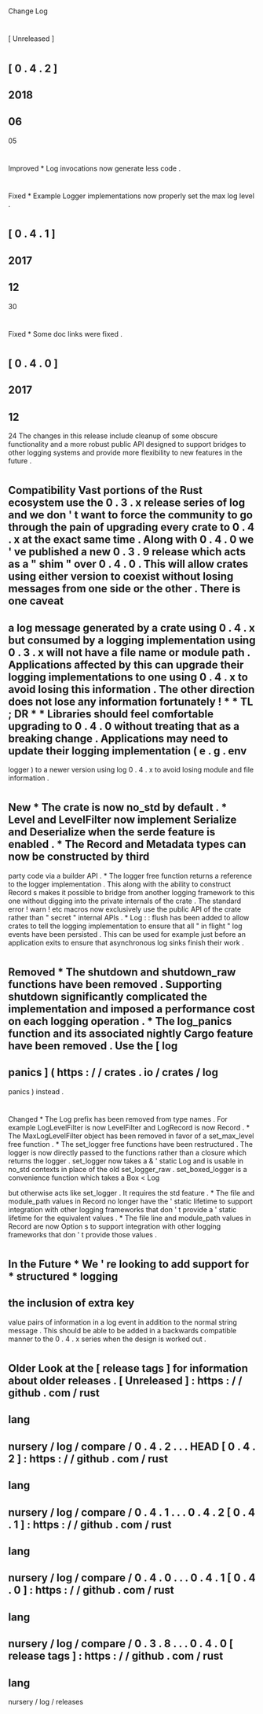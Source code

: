 #
Change
Log
#
#
[
Unreleased
]
#
#
[
0
.
4
.
2
]
-
2018
-
06
-
05
#
#
#
Improved
*
Log
invocations
now
generate
less
code
.
#
#
#
Fixed
*
Example
Logger
implementations
now
properly
set
the
max
log
level
.
#
#
[
0
.
4
.
1
]
-
2017
-
12
-
30
#
#
#
Fixed
*
Some
doc
links
were
fixed
.
#
#
[
0
.
4
.
0
]
-
2017
-
12
-
24
The
changes
in
this
release
include
cleanup
of
some
obscure
functionality
and
a
more
robust
public
API
designed
to
support
bridges
to
other
logging
systems
and
provide
more
flexibility
to
new
features
in
the
future
.
#
#
#
Compatibility
Vast
portions
of
the
Rust
ecosystem
use
the
0
.
3
.
x
release
series
of
log
and
we
don
'
t
want
to
force
the
community
to
go
through
the
pain
of
upgrading
every
crate
to
0
.
4
.
x
at
the
exact
same
time
.
Along
with
0
.
4
.
0
we
'
ve
published
a
new
0
.
3
.
9
release
which
acts
as
a
"
shim
"
over
0
.
4
.
0
.
This
will
allow
crates
using
either
version
to
coexist
without
losing
messages
from
one
side
or
the
other
.
There
is
one
caveat
-
a
log
message
generated
by
a
crate
using
0
.
4
.
x
but
consumed
by
a
logging
implementation
using
0
.
3
.
x
will
not
have
a
file
name
or
module
path
.
Applications
affected
by
this
can
upgrade
their
logging
implementations
to
one
using
0
.
4
.
x
to
avoid
losing
this
information
.
The
other
direction
does
not
lose
any
information
fortunately
!
*
*
TL
;
DR
*
*
Libraries
should
feel
comfortable
upgrading
to
0
.
4
.
0
without
treating
that
as
a
breaking
change
.
Applications
may
need
to
update
their
logging
implementation
(
e
.
g
.
env
-
logger
)
to
a
newer
version
using
log
0
.
4
.
x
to
avoid
losing
module
and
file
information
.
#
#
#
New
*
The
crate
is
now
no_std
by
default
.
*
Level
and
LevelFilter
now
implement
Serialize
and
Deserialize
when
the
serde
feature
is
enabled
.
*
The
Record
and
Metadata
types
can
now
be
constructed
by
third
-
party
code
via
a
builder
API
.
*
The
logger
free
function
returns
a
reference
to
the
logger
implementation
.
This
along
with
the
ability
to
construct
Record
s
makes
it
possible
to
bridge
from
another
logging
framework
to
this
one
without
digging
into
the
private
internals
of
the
crate
.
The
standard
error
!
warn
!
etc
macros
now
exclusively
use
the
public
API
of
the
crate
rather
than
"
secret
"
internal
APIs
.
*
Log
:
:
flush
has
been
added
to
allow
crates
to
tell
the
logging
implementation
to
ensure
that
all
"
in
flight
"
log
events
have
been
persisted
.
This
can
be
used
for
example
just
before
an
application
exits
to
ensure
that
asynchronous
log
sinks
finish
their
work
.
#
#
#
Removed
*
The
shutdown
and
shutdown_raw
functions
have
been
removed
.
Supporting
shutdown
significantly
complicated
the
implementation
and
imposed
a
performance
cost
on
each
logging
operation
.
*
The
log_panics
function
and
its
associated
nightly
Cargo
feature
have
been
removed
.
Use
the
[
log
-
panics
]
(
https
:
/
/
crates
.
io
/
crates
/
log
-
panics
)
instead
.
#
#
#
Changed
*
The
Log
prefix
has
been
removed
from
type
names
.
For
example
LogLevelFilter
is
now
LevelFilter
and
LogRecord
is
now
Record
.
*
The
MaxLogLevelFilter
object
has
been
removed
in
favor
of
a
set_max_level
free
function
.
*
The
set_logger
free
functions
have
been
restructured
.
The
logger
is
now
directly
passed
to
the
functions
rather
than
a
closure
which
returns
the
logger
.
set_logger
now
takes
a
&
'
static
Log
and
is
usable
in
no_std
contexts
in
place
of
the
old
set_logger_raw
.
set_boxed_logger
is
a
convenience
function
which
takes
a
Box
<
Log
>
but
otherwise
acts
like
set_logger
.
It
requires
the
std
feature
.
*
The
file
and
module_path
values
in
Record
no
longer
have
the
'
static
lifetime
to
support
integration
with
other
logging
frameworks
that
don
'
t
provide
a
'
static
lifetime
for
the
equivalent
values
.
*
The
file
line
and
module_path
values
in
Record
are
now
Option
s
to
support
integration
with
other
logging
frameworks
that
don
'
t
provide
those
values
.
#
#
#
In
the
Future
*
We
'
re
looking
to
add
support
for
*
structured
*
logging
-
the
inclusion
of
extra
key
-
value
pairs
of
information
in
a
log
event
in
addition
to
the
normal
string
message
.
This
should
be
able
to
be
added
in
a
backwards
compatible
manner
to
the
0
.
4
.
x
series
when
the
design
is
worked
out
.
#
#
Older
Look
at
the
[
release
tags
]
for
information
about
older
releases
.
[
Unreleased
]
:
https
:
/
/
github
.
com
/
rust
-
lang
-
nursery
/
log
/
compare
/
0
.
4
.
2
.
.
.
HEAD
[
0
.
4
.
2
]
:
https
:
/
/
github
.
com
/
rust
-
lang
-
nursery
/
log
/
compare
/
0
.
4
.
1
.
.
.
0
.
4
.
2
[
0
.
4
.
1
]
:
https
:
/
/
github
.
com
/
rust
-
lang
-
nursery
/
log
/
compare
/
0
.
4
.
0
.
.
.
0
.
4
.
1
[
0
.
4
.
0
]
:
https
:
/
/
github
.
com
/
rust
-
lang
-
nursery
/
log
/
compare
/
0
.
3
.
8
.
.
.
0
.
4
.
0
[
release
tags
]
:
https
:
/
/
github
.
com
/
rust
-
lang
-
nursery
/
log
/
releases
